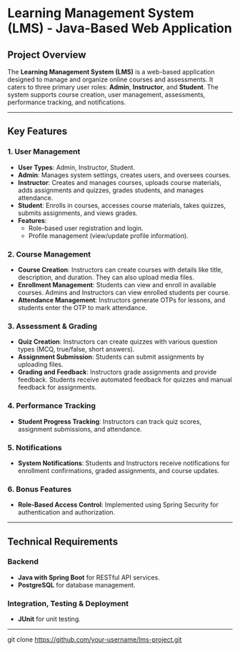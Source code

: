 # Learning Management System (LMS) - Java-Based Web Application

## Project Overview

The **Learning Management System (LMS)** is a web-based application designed to manage and organize online courses and assessments. It caters to three primary user roles: **Admin**, **Instructor**, and **Student**. The system supports course creation, user management, assessments, performance tracking, and notifications.

---

## Key Features

### 1. **User Management**
- **User Types**: Admin, Instructor, Student.
- **Admin**: Manages system settings, creates users, and oversees courses.
- **Instructor**: Creates and manages courses, uploads course materials, adds assignments and quizzes, grades students, and manages attendance.
- **Student**: Enrolls in courses, accesses course materials, takes quizzes, submits assignments, and views grades.
- **Features**:
  - Role-based user registration and login.
  - Profile management (view/update profile information).

### 2. **Course Management**
- **Course Creation**: Instructors can create courses with details like title, description, and duration. They can also upload media files.
- **Enrollment Management**: Students can view and enroll in available courses. Admins and Instructors can view enrolled students per course.
- **Attendance Management**: Instructors generate OTPs for lessons, and students enter the OTP to mark attendance.

### 3. **Assessment & Grading**
- **Quiz Creation**: Instructors can create quizzes with various question types (MCQ, true/false, short answers).
- **Assignment Submission**: Students can submit assignments by uploading files.
- **Grading and Feedback**: Instructors grade assignments and provide feedback. Students receive automated feedback for quizzes and manual feedback for assignments.

### 4. **Performance Tracking**
- **Student Progress Tracking**: Instructors can track quiz scores, assignment submissions, and attendance.

### 5. **Notifications**
- **System Notifications**: Students and Instructors receive notifications for enrollment confirmations, graded assignments, and course updates.

### 6. **Bonus Features**
- **Role-Based Access Control**: Implemented using Spring Security for authentication and authorization.

---

## Technical Requirements

### Backend
- **Java with Spring Boot** for RESTful API services.
- **PostgreSQL** for database management.

### Integration, Testing & Deployment
- **JUnit** for unit testing.

---

   git clone https://github.com/your-username/lms-project.git
